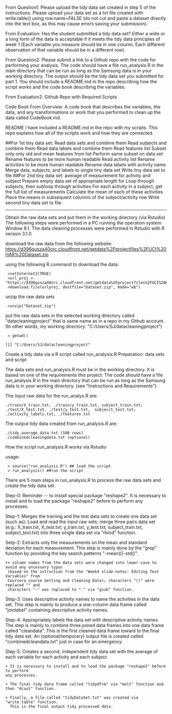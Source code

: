 From Question1: Please upload the tidy data set created in step 5 of the instructions. Please upload your data set as a txt file created with write.table() using row.name=FALSE (do not cut and paste a dataset directly into the text box, as this may cause errors saving your submission).

From Evaluation: Has the student submitted a tidy data set? Either a wide or a long form of the data is acceptable if it meets the tidy data principles of week 1 (Each variable you measure should be in one column, Each different observation of that variable should be in a different row).

From Question2: Please submit a link to a Github repo with the code for performing your analysis. The code should have a file run_analysis.R in the main directory that can be run as long as the Samsung data is in your working directory. The output should be the tidy data set you submitted for part 1. You should include a README.md in the repo describing how the script works and the code book describing the variables.

From Evaluation2: Github Repo with Required Scripts

Code Book From Overview: A code book that describes the variables, the data, and any transformations or work that you performed to clean up the data called CodeBook.md.

README I have included a README.md in the repo with my scripts. This repo explains how all of the scripts work and how they are connected.

##For 1st tiny data set: Read data sets and combine them Read subjects and combine them Read data labels and combine them Read features list Subset only only std and mean features from list Perform same subset on data set Rename features to be more human readable Read activity list Rename activities to be more human readable Rename data labels with activity name Merge data, subjects, and labels to single tiny data set Write tiny data set to file ##For 2nd tiny data set: average of measurement for activity and subject Prepare empty data set of appropriate length for Loop through subjects, then subloop through activities For each activity in a subject, get the full list of measurements Calculate the mean of each of these activities Place the means in subsequent columns of the subject/activity row Write second tiny data set to file.

--------------------------------------------------------------------------------------------------------------------

Obtain the raw data sets and put them in the working directory (via Rstudio)
The following steps were performed in a PC running the operation system Window 8.1. The data cleaning processes were performed in Rstudio with R version 3.1.0

download the raw data from the following website: https://d396qusza40orc.cloudfront.net/getdata%2Fprojectfiles%2FUCI%20HAR%20Dataset.zip

using the following R command to download the data:

     >setInternet2(TRUE)   
     >url_proj <- "https://d396qusza40orc.cloudfront.net/getdata%2Fprojectfiles%2FUCI%20HAR%20Dataset.zip"
     >download.file(urlproj, destfile="Dataset.zip", mode="wb")
unzip the raw data sets

     >unzip("Dataset.zip")
put the raw data sets in the selected working directory called "datacleaningproject" that is same name as in a repo in my Github account. (In other words, my working directory: "C:/Users/SJ/datacleaningproject")

     > getwd()

    [1] "C:/Users/SJ/datacleaningproject"
Create a tidy data via a R script called run_analysis.R
Preparation: data sets and script

The data sets and run_analysis.R must be in the working directory. It is based on one of the requirements this project: The code should have a file run_analysis.R in the main directory that can be run as long as the Samsung data is in your working directory. (see "Instructions and Requirements")

The input raw data for the run_analys.R are:

    ./train/X_train.txt, ./train/y_train.txt, subject_train.txt;
    ./test/X_test.txt, ./test/y_test.txt,  subjecct_test.txt;
    ./activity_labels.txt, ./features.txt
The output tidy data created from run_analysis.R are:

    ./tidy_average_data.txt (180 rows)
    ./combinedcleaningdata.txt (optional)
How the script run_analysis.R works via Rstudio

usage:

     > source("run_analysis.R") ## load the script
     > run_analysis() ##run the script
There are 5 main steps in run_analysis.R to process the raw data sets and create the tidy data set.

Step-0: Reminder -- to install special package "reshape2". It is necessary to install and to load the package "reshape2" before to perform any processes.

Step-1: Merges the training and the test data sets to create one data set (such as): Load and read the input raw sets; merge three pairs data set (e.g.: X_train.txt, X_test.txt; y_train.txt, y_test.txt; subject_train.txt, subject_text.txt) into three single data set via "rbind" function.

Setp-2: Extracts only the measurements on the mean and standard deviation for each measurement. This step is mainly done by the "grep" function by providing the key search patterns "-mean\(\)|-std\(\)".

    ++ column names from the data sets were changed into lower-case to avoid any uncessary typos
     (based on the intruction from the "Week4 slide-notes: Editing Text Variables" from 
     Coursera course Getting and Cleaning Data); characters "()" were replaced "" and
     characters "-" was replaced to "." via "gsub" function.
Step-3: Uses descriptive activity names to name the activities in the data set. This step is mainly to produce a one-column data frame called "joinlabel" containing descriptive activity names.

Step-4: Appropriately labels the data set with descriptive activity names. The step is mainly to combine three joined data frames into one data frame called "cleandata". This is the first cleaned data frame toward to the final tidy data set. An (optional/temporary) output file is created called "combinedcleandata.txt" just in case for an emergency.

Step-5: Creates a second, independent tidy data set with the average of each variable for each activity and each subject.

    + It is necessary to install and to load the package "reshape2" before to perform
    any processes.
    
    + The final tidy data frame called "tidydfrm" via "melt" function and then "dcast" function.
  
    + Finally, a file called "tidyDataSet.txt" was created via "write.table" function.
      This is the final output tidy processed data.
